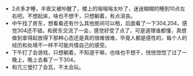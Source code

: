 + 2点多才睡，半夜又被吵醒了，楼上的嗡嗡嗡太吵了，迷迷糊糊的睡到10点左右吧。不想起床，啥也不想干，只想躺着，有点沮丧。
+ 中午找了房东，想看看还有什么其他房间可以租，后面看了一下304,204，感觉304还不错。和房东交流了一会，感觉好受了点了，可是道理谁都懂，真想做到拿得起放得下那种心态还是真的很难很难，毕竟人都是感性的，每个人的经历和处境不一样不可能共情自己的感受。
+ 下午打了会游戏，只想躺着，不知道干嘛，也啥也不想干，恍恍惚惚了过了一晚上，晚上去看了一下304。
+ 和亢三瑩打了会瓦，不太会玩。